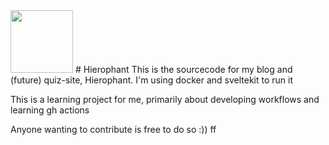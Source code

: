 <img src="https://hierophant.ams3.cdn.digitaloceanspaces.com/static%2Fimages%2FLogofaint.png" width="100">
# Hierophant
This is the sourcecode for my blog and (future) quiz-site, Hierophant. I'm using docker and sveltekit to run it

This is a learning project for me, primarily about developing workflows and learning gh actions

Anyone wanting to contribute is free to do so :))
ff
